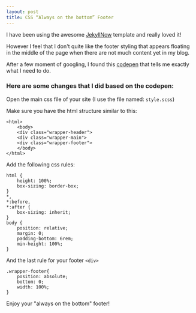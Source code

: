 ```yaml
---
layout: post
title: CSS “Always on the bottom” Footer
---
```


I have been using the awesome [JekyllNow](https://github.com/barryclark/jekyll-now) template and really loved it!

However I feel that I don't quite like the footer styling that appears floating in the middle of the page when there are not much content yet in my blog.

After a few moment of googling, I found this [codepen](http://codepen.io/cbracco/pen/zekgx) that tells me exactly what I need to do.

### Here are some changes that I did based on the codepen:

Open the main css file of your site (I use the file named: `style.scss`)

Make sure you have the html structure similar to this:

    <html>
        <body>
        <div class="wrapper-header">
        <div class="wrapper-main">
        <div class="wrapper-footer">
        </body>
    </html>
    
Add the following css rules:

    html {
        height: 100%;
        box-sizing: border-box;
    }
    *,
    *:before,
    *:after {
        box-sizing: inherit;
    }
    body {
        position: relative;
        margin: 0;
        padding-bottom: 6rem;
        min-height: 100%;
    }
 
And the last rule for your footer `<div>`

    .wrapper-footer{
        position: absolute;
        bottom: 0;
        width: 100%;
    } 

Enjoy your "always on the bottom" footer!

